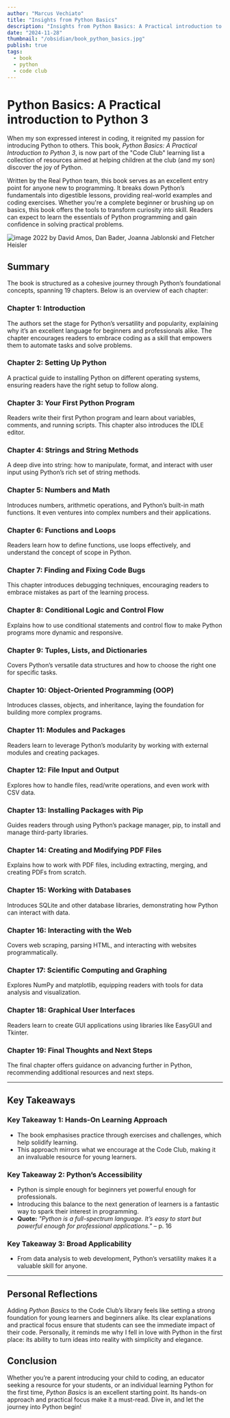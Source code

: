 ```yaml
---
author: "Marcus Vechiato"
title: "Insights from Python Basics"
description: "Insights from Python Basics: A Practical introduction to Python 3, 4th Ed."
date: "2024-11-28"
thumbnail: "/obsidian/book_python_basics.jpg"
publish: true
tags:
  - book
  - python
  - code club
--- 
```


# **Python Basics: A Practical introduction to Python 3**

When my son expressed interest in coding, it reignited my passion for introducing Python to others. This book, _Python Basics: A Practical Introduction to Python 3_, is now part of the "Code Club" learning list a collection of resources aimed at helping children at the club (and my son) discover the joy of Python.

Written by the Real Python team, this book serves as an excellent entry point for anyone new to programming. It breaks down Python’s fundamentals into digestible lessons, providing real-world examples and coding exercises. Whether you're a complete beginner or brushing up on basics, this book offers the tools to transform curiosity into skill. Readers can expect to learn the essentials of Python programming and gain confidence in solving practical problems.

![image](/obsidian/book_python_basics.jpg)
2022 by David Amos, Dan Bader, Joanna Jablonski and Fletcher Heisler

## **Summary**

The book is structured as a cohesive journey through Python’s foundational concepts, spanning 19 chapters. Below is an overview of each chapter:

### **Chapter 1: Introduction**

The authors set the stage for Python’s versatility and popularity, explaining why it’s an excellent language for beginners and professionals alike. The chapter encourages readers to embrace coding as a skill that empowers them to automate tasks and solve problems.

### **Chapter 2: Setting Up Python**

A practical guide to installing Python on different operating systems, ensuring readers have the right setup to follow along.

### **Chapter 3: Your First Python Program**

Readers write their first Python program and learn about variables, comments, and running scripts. This chapter also introduces the IDLE editor.

### **Chapter 4: Strings and String Methods**

A deep dive into string: how to manipulate, format, and interact with user input using Python’s rich set of string methods.

### **Chapter 5: Numbers and Math**

Introduces numbers, arithmetic operations, and Python’s built-in math functions. It even ventures into complex numbers and their applications.

### **Chapter 6: Functions and Loops**

Readers learn how to define functions, use loops effectively, and understand the concept of scope in Python.

### **Chapter 7: Finding and Fixing Code Bugs**

This chapter introduces debugging techniques, encouraging readers to embrace mistakes as part of the learning process.

### **Chapter 8: Conditional Logic and Control Flow**

Explains how to use conditional statements and control flow to make Python programs more dynamic and responsive.

### **Chapter 9: Tuples, Lists, and Dictionaries**

Covers Python’s versatile data structures and how to choose the right one for specific tasks.

### **Chapter 10: Object-Oriented Programming (OOP)**

Introduces classes, objects, and inheritance, laying the foundation for building more complex programs.

### **Chapter 11: Modules and Packages**

Readers learn to leverage Python’s modularity by working with external modules and creating packages.

### **Chapter 12: File Input and Output**

Explores how to handle files, read/write operations, and even work with CSV data.

### **Chapter 13: Installing Packages with Pip**

Guides readers through using Python’s package manager, pip, to install and manage third-party libraries.

### **Chapter 14: Creating and Modifying PDF Files**

Explains how to work with PDF files, including extracting, merging, and creating PDFs from scratch.

### **Chapter 15: Working with Databases**

Introduces SQLite and other database libraries, demonstrating how Python can interact with data.

### **Chapter 16: Interacting with the Web**

Covers web scraping, parsing HTML, and interacting with websites programmatically.

### **Chapter 17: Scientific Computing and Graphing**

Explores NumPy and matplotlib, equipping readers with tools for data analysis and visualization.

### **Chapter 18: Graphical User Interfaces**

Readers learn to create GUI applications using libraries like EasyGUI and Tkinter.

### **Chapter 19: Final Thoughts and Next Steps**

The final chapter offers guidance on advancing further in Python, recommending additional resources and next steps.

---

## **Key Takeaways**

### **Key Takeaway 1: Hands-On Learning Approach**

- The book emphasises practice through exercises and challenges, which help solidify learning.
- This approach mirrors what we encourage at the Code Club, making it an invaluable resource for young learners.

### **Key Takeaway 2: Python’s Accessibility**

- Python is simple enough for beginners yet powerful enough for professionals.
- Introducing this balance to the next generation of learners is a fantastic way to spark their interest in programming.
- **Quote:** _"Python is a full-spectrum language. It’s easy to start but powerful enough for professional applications."_ – p. 16

### **Key Takeaway 3: Broad Applicability**

- From data analysis to web development, Python’s versatility makes it a valuable skill for anyone.

---

## **Personal Reflections**

Adding _Python Basics_ to the Code Club’s library feels like setting a strong foundation for young learners and beginners alike. Its clear explanations and practical focus ensure that students can see the immediate impact of their code. Personally, it reminds me why I fell in love with Python in the first place: its ability to turn ideas into reality with simplicity and elegance.

## **Conclusion**

Whether you’re a parent introducing your child to coding, an educator seeking a resource for your students, or an individual learning Python for the first time, _Python Basics_ is an excellent starting point. Its hands-on approach and practical focus make it a must-read. Dive in, and let the journey into Python begin!
